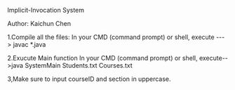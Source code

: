 Implicit-Invocation System

Author: Kaichun Chen

1.Compile all the files: 
In your CMD (command prompt) or shell, execute ---> javac *.java

2.Exucute Main function
In your CMD (command prompt) or shell, execute-->java SystemMain Students.txt Courses.txt

3,Make sure to input courseID and section in uppercase.

